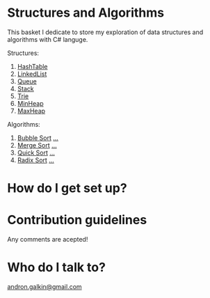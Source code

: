 # Structures and Algorithms
This basket I dedicate to store my exploration of data structures and algorithms with C# languge.

Structures:
1. [HashTable](../master/Lib/Structures/HashTable.cs)
2. [LinkedList](../master/Lib/Structures/LinkedList.cs)
3. [Queue](../master/Lib/Structures/Queue.cs)
4. [Stack](../master/Lib/Structures/Stack.cs)
5. [Trie](../master/Lib/Structures/Trie.cs)
6. [MinHeap](../master/Lib/Structures/MinHeap.cs)
7. [MaxHeap](../master/Lib/Structures/MaxHeap.cs)

Algorithms: 
1. [Bubble Sort](../master/Lib/Algorithms/BubbleSort.cs) [...](https://en.wikipedia.org/wiki/Bubble_sort)
2. [Merge Sort](../master/Lib/Algorithms/MergeSort.cs) [...](https://en.wikipedia.org/wiki/Merge_sort)
3. [Quick Sort](../master/Lib/Algorithms/QuickSort.cs) [...]()
3. [Radix Sort](../master/Lib/Algorithms/RadixSort.cs) [...]()

# How do I get set up?

# Contribution guidelines
Any comments are acepted!

# Who do I talk to?
andron.galkin@gmail.com
